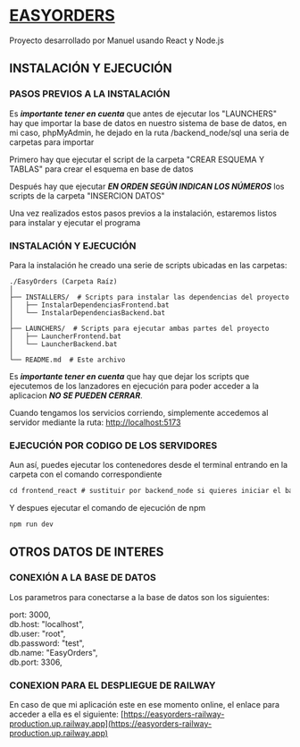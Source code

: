 # [EASYORDERS](https://github.com/ManoloDisaronnor/EasyOrders)
Proyecto desarrollado por Manuel usando React y Node.js  

## INSTALACIÓN Y EJECUCIÓN
### PASOS PREVIOS A LA INSTALACIÓN
Es ***importante tener en cuenta*** que antes de ejecutar los "LAUNCHERS" hay que importar la base de datos en nuestro sistema de base de datos, en mi caso, phpMyAdmin, he dejado en la ruta /backend_node/sql una seria de carpetas para importar  
  
Primero hay que ejecutar el script de la carpeta "CREAR ESQUEMA Y TABLAS" para crear el esquema en base de datos  
  
Después hay que ejecutar ***EN ORDEN SEGÚN INDICAN LOS NÚMEROS*** los scripts de la carpeta "INSERCION DATOS"  
  
Una vez realizados estos pasos previos a la instalación, estaremos listos para instalar y ejecutar el programa
### INSTALACIÓN Y EJECUCIÓN
Para la instalación he creado una serie de scripts ubicadas en las carpetas:   


```
./EasyOrders (Carpeta Raíz)  
│  
├── INSTALLERS/  # Scripts para instalar las dependencias del proyecto   
│   ├── InstalarDependenciasFrontend.bat  
│   └── InstalarDependenciasBackend.bat  
│  
├── LAUNCHERS/  # Scripts para ejecutar ambas partes del proyecto   
│   ├── LauncherFrontend.bat  
│   └── LauncherBackend.bat  
│  
└── README.md  # Este archivo  
```

  
Es ***importante tener en cuenta*** que hay que dejar los scripts que ejecutemos de los lanzadores en ejecución para poder acceder a la aplicacion ***NO SE PUEDEN CERRAR***.  
  
Cuando tengamos los servicios corriendo, simplemente accedemos al servidor mediante la ruta: [http://localhost:5173](http://localhost:5173)

### EJECUCIÓN POR CODIGO DE LOS SERVIDORES

Aun así, puedes ejecutar los contenedores desde el terminal entrando en la carpeta con el comando correspondiente

```markdown
cd frontend_react # sustituir por backend_node si quieres iniciar el backend
```

Y despues ejecutar el comando de ejecución de npm

```markdown
npm run dev
```

## OTROS DATOS DE INTERES
### CONEXIÓN A LA BASE DE DATOS
Los parametros para conectarse a la base de datos son los siguientes:  
  
port: 3000,  
db.host: "localhost",  
db.user: "root",  
db.password: "test",  
db.name: "EasyOrders",  
db.port: 3306,

### CONEXION PARA EL DESPLIEGUE DE RAILWAY
En caso de que mi aplicación este en ese momento online, el enlace para acceder a ella es el siguiente: [https://easyorders-railway-production.up.railway.app](https://easyorders-railway-production.up.railway.app)